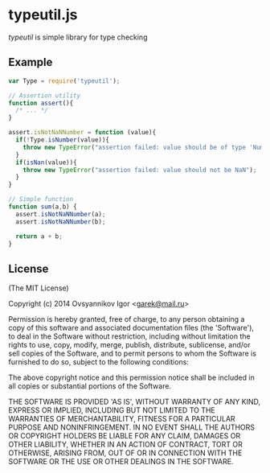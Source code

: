 # typeutil.js

_typeutil_ is simple library for type checking

## Example

```javascript
var Type = require('typeutil');

// Assertion utility
function assert(){
  /* ... */
}

assert.isNotNaNNumber = function (value){
  if(!Type.isNumber(value)){
    throw new TypeError("assertion failed: value should be of type 'Number'");
  }
  if(isNan(value)){
    throw new TypeError("assertion failed: value should not be NaN");
  }
}

// Simple function
function sum(a,b) {
  assert.isNotNaNNumber(a);
  assert.isNotNaNNumber(b);

  return a + b;
}
```

## License

(The MIT License)

Copyright (c) 2014 Ovsyannikov Igor &lt;garek@mail.ru&gt;

Permission is hereby granted, free of charge, to any person obtaining
a copy of this software and associated documentation files (the
'Software'), to deal in the Software without restriction, including
without limitation the rights to use, copy, modify, merge, publish,
distribute, sublicense, and/or sell copies of the Software, and to
permit persons to whom the Software is furnished to do so, subject to
the following conditions:

The above copyright notice and this permission notice shall be
included in all copies or substantial portions of the Software.

THE SOFTWARE IS PROVIDED 'AS IS', WITHOUT WARRANTY OF ANY KIND,
EXPRESS OR IMPLIED, INCLUDING BUT NOT LIMITED TO THE WARRANTIES OF
MERCHANTABILITY, FITNESS FOR A PARTICULAR PURPOSE AND NONINFRINGEMENT.
IN NO EVENT SHALL THE AUTHORS OR COPYRIGHT HOLDERS BE LIABLE FOR ANY
CLAIM, DAMAGES OR OTHER LIABILITY, WHETHER IN AN ACTION OF CONTRACT,
TORT OR OTHERWISE, ARISING FROM, OUT OF OR IN CONNECTION WITH THE
SOFTWARE OR THE USE OR OTHER DEALINGS IN THE SOFTWARE.